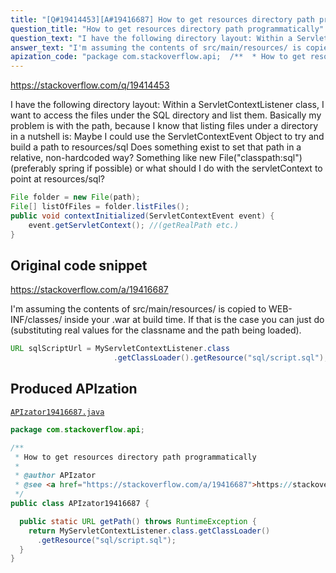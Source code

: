 ```yaml
---
title: "[Q#19414453][A#19416687] How to get resources directory path programmatically"
question_title: "How to get resources directory path programmatically"
question_text: "I have the following directory layout: Within a ServletContextListener class, I want to access the files under the SQL directory and list them. Basically my problem is with the path, because I know that listing files under a directory in a nutshell is: Maybe I could use the ServletContextEvent Object to try and build a path to resources/sql Does something exist to set that path in a relative, non-hardcoded way? Something like new File(\"classpath:sql\") (preferably spring if possible) or what should I do with the servletContext to point at resources/sql?"
answer_text: "I'm assuming the contents of src/main/resources/ is copied to WEB-INF/classes/ inside your .war at build time. If that is the case you can just do (substituting real values for the classname and the path being loaded)."
apization_code: "package com.stackoverflow.api;  /**  * How to get resources directory path programmatically  *  * @author APIzator  * @see <a href=\"https://stackoverflow.com/a/19416687\">https://stackoverflow.com/a/19416687</a>  */ public class APIzator19416687 {    public static URL getPath() throws RuntimeException {     return MyServletContextListener.class.getClassLoader()       .getResource(\"sql/script.sql\");   } }"
---
```


https://stackoverflow.com/q/19414453

I have the following directory layout:
Within a ServletContextListener class, I want to access the files under the SQL directory and list them. Basically my problem is with the path, because I know that listing files under a directory in a nutshell is:
Maybe I could use the ServletContextEvent Object to try and build a path to resources/sql
Does something exist to set that path in a relative, non-hardcoded way?
Something like new File(&quot;classpath:sql&quot;) (preferably spring if possible) or what should I do with the servletContext to point at resources/sql?


```java
File folder = new File(path);
File[] listOfFiles = folder.listFiles();
public void contextInitialized(ServletContextEvent event) {
    event.getServletContext(); //(getRealPath etc.)
}
```


## Original code snippet

https://stackoverflow.com/a/19416687

I&#x27;m assuming the contents of src/main/resources/ is copied to WEB-INF/classes/ inside your .war at build time. If that is the case you can just do (substituting real values for the classname and the path being loaded).

```java
URL sqlScriptUrl = MyServletContextListener.class
                       .getClassLoader().getResource("sql/script.sql");
```

## Produced APIzation

[`APIzator19416687.java`](https://github.com/pasqualesalza/apization-temp-data/raw/master/apizations/java/APIzator19416687.java)

```java
package com.stackoverflow.api;

/**
 * How to get resources directory path programmatically
 *
 * @author APIzator
 * @see <a href="https://stackoverflow.com/a/19416687">https://stackoverflow.com/a/19416687</a>
 */
public class APIzator19416687 {

  public static URL getPath() throws RuntimeException {
    return MyServletContextListener.class.getClassLoader()
      .getResource("sql/script.sql");
  }
}

```